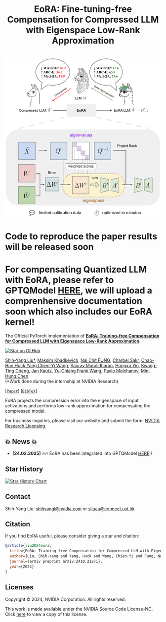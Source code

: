 <h1 align="center">
    <p> EoRA: Fine-tuning-free Compensation for Compressed LLM with Eigenspace Low-Rank Approximation</p>
</h1>

<h1 align="center"> 
    <img src="./imgs/new_eora_fig.png" width="600">
</h1>

# Code to reproduce the paper results will be released soon
# For compensating Quantized LLM with EoRA, please refer to GPTQModel [HERE](https://github.com/ModelCloud/GPTQModel), we will upload a comprenhensive documentation soon which also includes our EoRA kernel!


The Official PyTorch implementation of [**EoRA: Training-free Compensation for Compressed
LLM with Eigenspace Low-Rank Approximation**](https://arxiv.org/abs/2410.21271).

[![Star on GitHub](https://img.shields.io/github/stars/NVlabs/EoRA.svg?style=social)](https://github.com/NVlabs/EoRA/stargazers)

[Shih-Yang Liu*](https://nbasyl.github.io/), [Maksim Khadkevich](https://hutm.github.io/main.html), [Nai Chit FUNG](https://www.linkedin.com/in/naichit/), [Charbel Sakr](https://sakr2.web.engr.illinois.edu/), [Chao-Han Huck Yang](https://research.nvidia.com/person/huck-yang),[Chien-Yi Wang](https://chienyiwang.github.io/), [Saurav Muralidharan](https://www.sauravm.com/), [Hongxu Yin](https://hongxu-yin.github.io/), [Kwang-Ting Cheng](https://seng.hkust.edu.hk/about/people/faculty/tim-kwang-ting-cheng), [Jan Kautz](https://jankautz.com/), [Yu-Chiang Frank Wang](http://vllab.ee.ntu.edu.tw/ycwang.html),  [Pavlo Molchanov](https://www.pmolchanov.com/), [Min-Hung Chen](https://minhungchen.netlify.app/) <br>
(*Work done during the internship at NVIDIA Research)

[[`Paper`](https://arxiv.org/abs/2410.21271)] [[`BibTeX`](#citation)]

EoRA projects the compression error into the eigenspace of input activations and performs low-rank approximation for compensating the compressed model.

For business inquiries, please visit our website and submit the form: [NVIDIA Research Licensing](https://www.nvidia.com/en-us/research/inquiries/).

## 💥 News 💥
- **[24.02.2025]** 🔥🔥 EoRA has been integrated into GPTQModel [HERE](https://github.com/ModelCloud/GPTQModel)!!


## Star History

[![Star History Chart](https://api.star-history.com/svg?repos=NVlabs/EoRA&type=Date)](https://star-history.com/#NVlabs/EoRA&Date)


## Contact
Shih-Yang Liu: [shihyangl@nvidia.com](shihyangl@nvidia.com) or [sliuau@connect.ust.hk](sliuau@connect.ust.hk)

## Citation
If you find EoRA useful, please consider giving a star and citation:
```bibtex
@article{liu2024eora,
  title={EoRA: Training-free Compensation for Compressed LLM with Eigenspace Low-Rank Approximation},
  author={Liu, Shih-Yang and Yang, Huck and Wang, Chien-Yi and Fung, Nai Chit and Yin, Hongxu and Sakr, Charbel and Muralidharan, Saurav and Cheng, Kwang-Ting and Kautz, Jan and Wang, Yu-Chiang Frank and others},
  journal={arXiv preprint arXiv:2410.21271},
  year={2024}
}
```

## Licenses
Copyright © 2024, NVIDIA Corporation. All rights reserved.

This work is made available under the NVIDIA Source Code License-NC. Click [here](https://github.com/nbasyl/DoRA/LICENSE) to view a copy of this license.


